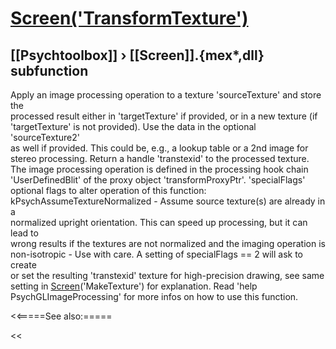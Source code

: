 # [Screen('TransformTexture')](Screen-TransformTexture) 
## [[Psychtoolbox]] &#8250; [[Screen]].{mex*,dll} subfunction


Apply an image processing operation to a texture 'sourceTexture' and store the  
processed result either in 'targetTexture' if provided, or in a new texture (if  
'targetTexture' is not provided). Use the data in the optional 'sourceTexture2'  
as well if provided. This could be, e.g., a lookup table or a 2nd image for  
stereo processing. Return a handle 'transtexid' to the processed texture.  
The image processing operation is defined in the processing hook chain  
'UserDefinedBlit' of the proxy object 'transformProxyPtr'. 'specialFlags'  
optional flags to alter operation of this function:  
kPsychAssumeTextureNormalized - Assume source texture(s) are already in a  
normalized upright orientation. This can speed up processing, but it can lead to  
wrong results if the textures are not normalized and the imaging operation is  
non-isotropic - Use with care. A setting of specialFlags == 2 will ask to create  
or set the resulting 'transtexid' texture for high-precision drawing, see same  
setting in [Screen](Screen)('MakeTexture') for explanation. Read 'help  
PsychGLImageProcessing' for more infos on how to use this function.  


<<=====See also:=====

<<